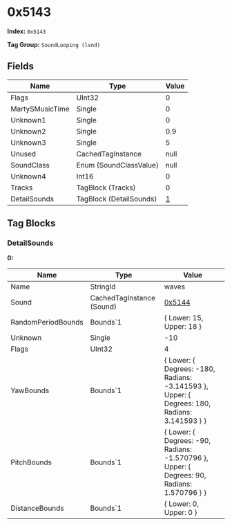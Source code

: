 # 0x5143

**Index:** ```0x5143```

**Tag Group:** ```SoundLooping (lsnd)```

## Fields

Name	| Type	| Value
---	|---	|---	|
Flags	|UInt32	|0
MartySMusicTime	|Single	|0
Unknown1	|Single	|0
Unknown2	|Single	|0.9
Unknown3	|Single	|5
Unused	|CachedTagInstance	|null
SoundClass	|Enum (SoundClassValue)	|null
Unknown4	|Int16	|0
Tracks	|TagBlock (Tracks)	|0
DetailSounds	|TagBlock (DetailSounds)	|[1](#detailsounds)


## Tag Blocks

### DetailSounds

**0:**

Name	| Type	| Value
---	|---	|---	|
Name	|StringId	|waves
Sound	|CachedTagInstance (Sound)	|[0x5144](../Sound/5144.md)
RandomPeriodBounds	|Bounds`1	|{ Lower: 15, Upper: 18 }
Unknown	|Single	|-10
Flags	|UInt32	|4
YawBounds	|Bounds`1	|{ Lower: { Degrees: -180, Radians: -3.141593 }, Upper: { Degrees: 180, Radians: 3.141593 } }
PitchBounds	|Bounds`1	|{ Lower: { Degrees: -90, Radians: -1.570796 }, Upper: { Degrees: 90, Radians: 1.570796 } }
DistanceBounds	|Bounds`1	|{ Lower: 0, Upper: 0 }


